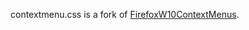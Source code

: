 contextmenu.css is a fork of [FirefoxW10ContextMenus](https://github.com/M1ch431/FirefoxW10ContextMenus).

